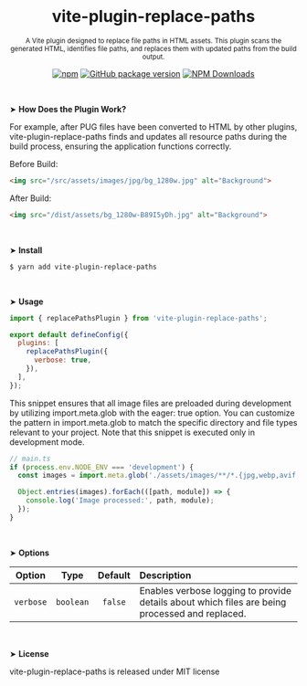 <div align="center">
<br>

<h1>vite-plugin-replace-paths</h1>

<p><sup>A Vite plugin designed to replace file paths in HTML assets. This plugin scans the generated HTML, identifies file paths, and replaces them with updated paths from the build output.</sup></p>

[![npm](https://img.shields.io/npm/v/vite-plugin-replace-paths.svg?colorB=brightgreen)](https://www.npmjs.com/package/vite-plugin-replace-paths)
[![GitHub package version](https://img.shields.io/github/package-json/v/ux-ui-pro/vite-plugin-replace-paths.svg)](https://github.com/ux-ui-pro/vite-plugin-replace-paths)
[![NPM Downloads](https://img.shields.io/npm/dm/vite-plugin-replace-paths.svg?style=flat)](https://www.npmjs.org/package/vite-plugin-replace-paths)

</div>
<br>

&#10148; **How Does the Plugin Work?**

For example, after PUG files have been converted to HTML by other plugins, vite-plugin-replace-paths finds and updates all resource paths during the build process, ensuring the application functions correctly.

Before Build:
```html
<img src="/src/assets/images/jpg/bg_1280w.jpg" alt="Background">
```

After Build:
```html
<img src="/dist/assets/bg_1280w-B89I5yDh.jpg" alt="Background">
```
<br>

&#10148; **Install**
```console
$ yarn add vite-plugin-replace-paths
```
<br>

&#10148; **Usage**
```javascript
import { replacePathsPlugin } from 'vite-plugin-replace-paths';

export default defineConfig({
  plugins: [
    replacePathsPlugin({
      verbose: true,
    }),
  ],
});
```

This snippet ensures that all image files are preloaded during development by utilizing import.meta.glob with the eager: true option. You can customize the pattern in import.meta.glob to match the specific directory and file types relevant to your project. Note that this snippet is executed only in development mode.
```javascript
// main.ts
if (process.env.NODE_ENV === 'development') {
  const images = import.meta.glob('./assets/images/**/*.{jpg,webp,avif,svg,png}', { eager: true });

  Object.entries(images).forEach(([path, module]) => {
    console.log('Image processed:', path, module);
  });
}
```
<br>

&#10148; **Options**

|   Option    |    Type    |   Default    | Description                                                                                                                                       |
|:-----------:|:----------:|:------------:|:--------------------------------------------------------------------------------------------------------------------------------------------------|
|  `verbose`  | `boolean`  |   `false`    | Enables verbose logging to provide details about which files are being processed and replaced.                                                    |
<br>

&#10148; **License**

vite-plugin-replace-paths is released under MIT license
